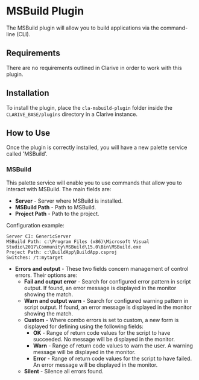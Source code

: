 # MSBuild Plugin

The MSBuild plugin will allow you to build applications via the command-line (CLI).

## Requirements

There are no requirements outlined in Clarive in order to work with this plugin.

## Installation

To install the plugin, place the `cla-msbuild-plugin` folder inside the `CLARIVE_BASE/plugins`
directory in a Clarive instance.

## How to Use

Once the plugin is correctly installed, you will have a new palette service called 'MSBuild'.


### MSBuild

This palette service will enable you to use commands that allow you to interact with MSBuild.
The main fields are:

- **Server** - Server where MSBuild is installed.
- **MSBuild Path** - Path to MSBuild. 
- **Project Path** - Path to the project.

Configuration example:

    Server CI: GenericServer
    MSBuild Path: c:\Program Files (x86)\Microsoft Visual Studio\2017\Community\MSBuild\15.0\Bin\MSBuild.exe
    Project Path: c:\BuildApp\BuildApp.csproj
    Switches: /t:mytarget

- **Errors and output** - These two fields concern management of control errors. Their options are:
   - **Fail and output error** - Search for configured error pattern in script output. If found, an error message is
     displayed in the monitor showing the match.
   - **Warn and output warn** - Search for configured warning pattern in script output. If found, an error message is
     displayed in the monitor showing the match.
   - **Custom** - Where combo errors is set to custom, a new form is displayed for defining using the following fields:
      - **OK** - Range of return code values for the script to have succeeded. No message will be displayed in the
        monitor.
      - **Warn** - Range of return code values to warn the user. A warning message will be displayed in the monitor.
      - **Error** - Range of return code values for the script to have failed. An error message will be displayed in the
        monitor.
   - **Silent** - Silence all errors found.


